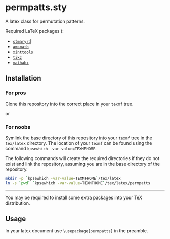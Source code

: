 # permpatts.sty

A latex class for permutation patterns.

Required LaTeX packages (:
- [`stmaryrd`](https://www.ctan.org/pkg/stmaryrd?lang=en)
- [`amsmath`](https://www.ctan.org/pkg/amsmath?lang=en)
- [`xinttools`](https://www.ctan.org/pkg/xinttools?lang=en)
- [`tikz`](https://www.ctan.org/pkg/pgf?lang=en)
- [`mathabx`](https://www.ctan.org/pkg/mathabx?lang=en)

## Installation
### For pros
Clone this repository into the correct place in your `texmf` tree.

or 
### For noobs
Symlink the base directory of this repository into your `texmf` tree in the `tex/latex` directory.
The location of your `texmf` can be found using the command `kpsewhich -var-value=TEXMFHOME`.

The following commands will create the required directories if they do not exist and link the
repository, assuming you are in the base directory of the repository.

```bash
mkdir -p `kpsewhich -var-value=TEXMFHOME`/tex/latex
ln -s `pwd` `kpsewhich -var-value=TEXMFHOME`/tex/latex/permpatts
```
---
You may be required to install some extra packages into your TeX distribution.

## Usage

In your latex document use `\usepackage{permpatts}` in the preamble.
